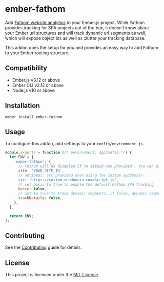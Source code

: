 # ember-fathom

Add [Fathom website analytics](https://usefathom.com/ref/ZX9J8J) to your
Ember.js project. While Fathom provides tracking for SPA projects out of the
box, it doesn't know about your Ember url structures and will track dynamic url
segments as well, which will expose object ids as well as clutter your tracking
database.

This addon does the setup for you and provides an easy way to add Fathom to your
Ember routing structure.

## Compatibility

- Ember.js v3.12 or above
- Ember CLI v2.13 or above
- Node.js v10 or above

## Installation

```
ember install ember-fathom
```

## Usage

To configure this addon, add settings to your `config/environment.js`.

```js
module.exports = function (/* environment, appConfig */) {
  let ENV = {
    'ember-fathom': {
      // Fathom will be disabled if no siteId was provided - You can use this to enable Fathom in production only
      site: 'YOUR_SITE_ID',
      // optional: src provided when using the custom subdomain
      src: 'https://custom.subdomain.com/script.js',
      // set basic to true to enable the default Fathom SPA tracking
      basic: false,
      // set to true to track dynamic segments. if false, dynamic segments will be replaced by "…"
      trackDetails: false,
    },
  };

  return ENV;
};
```

## Contributing

See the [Contributing](CONTRIBUTING.md) guide for details.

## License

This project is licensed under the [MIT License](LICENSE.md).
